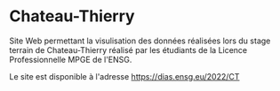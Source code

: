 # Chateau-Thierry

Site Web permettant la visulisation des données réalisées lors du stage terrain de Chateau-Thierry réalisé par les étudiants de la Licence Professionnelle MPGE de l'ENSG.

Le site est disponible à l'adresse https://dias.ensg.eu/2022/CT
